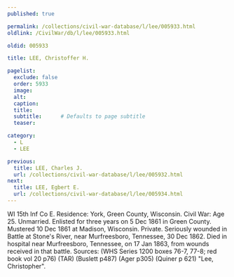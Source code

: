 ```yaml
---
published: true

permalink: /collections/civil-war-database/l/lee/005933.html
oldlink: /CivilWar/db/l/lee/005933.html

oldid: 005933

title: LEE, Christoffer H.

pagelist:
  exclude: false
  order: 5933
  image: 
  alt:
  caption:
  title:
  subtitle:      # Defaults to page subtitle
  teaser:

category: 
  - L 
  - LEE

previous:
  title: LEE, Charles J.
  url: /collections/civil-war-database/l/lee/005932.html  
next:
  title: LEE, Egbert E.
  url: /collections/civil-war-database/l/lee/005934.html   
---
```

WI 15th Inf Co E. Residence: York, Green County, Wisconsin. Civil War: Age 25. Unmarried. Enlisted for three years on 5 Dec 1861 in Green County. Mustered 10 Dec 1861 at Madison, Wisconsin. Private. Seriously wounded in Battle at Stone&#39;s River, near Murfreesboro, Tennessee, 30 Dec 1862. Died in hospital near Murfreesboro, Tennessee, on 17 Jan 1863, from wounds received in that battle. Sources: (WHS Series 1200 boxes 76-7, 77-8; red book vol 20 p76) (TAR) (Buslett p487) (Ager p305) (Quiner p 621) &quot;Lee, Christopher&quot;.